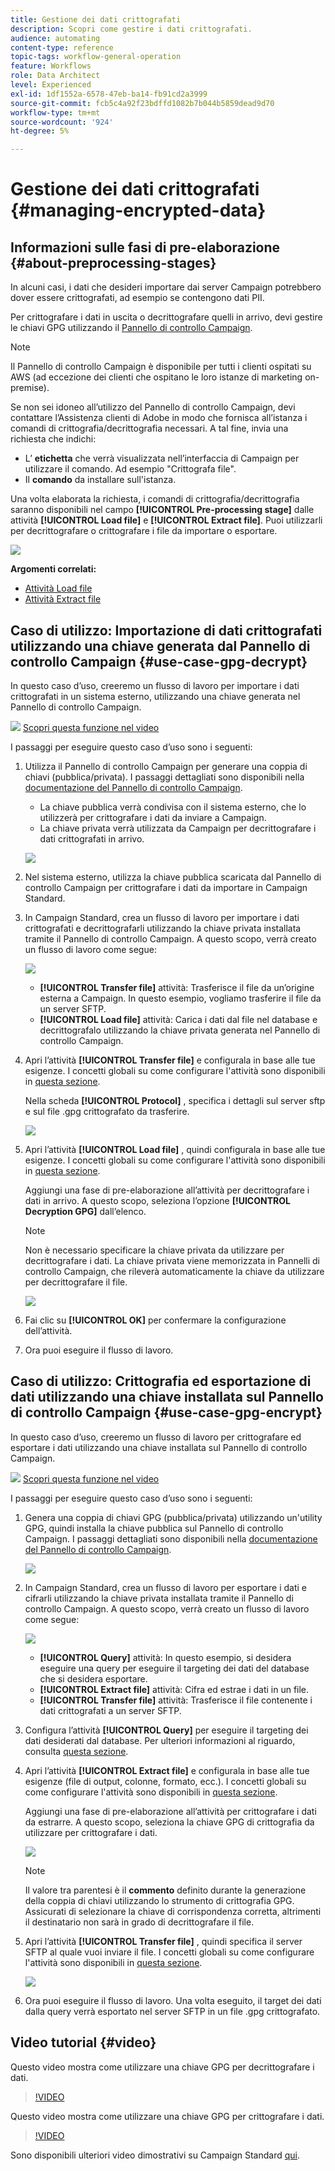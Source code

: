 ```yaml
---
title: Gestione dei dati crittografati
description: Scopri come gestire i dati crittografati.
audience: automating
content-type: reference
topic-tags: workflow-general-operation
feature: Workflows
role: Data Architect
level: Experienced
exl-id: 1df1552a-6578-47eb-ba14-fb91cd2a3999
source-git-commit: fcb5c4a92f23bdffd1082b7b044b5859dead9d70
workflow-type: tm+mt
source-wordcount: '924'
ht-degree: 5%

---
```


# Gestione dei dati crittografati {#managing-encrypted-data}

## Informazioni sulle fasi di pre-elaborazione {#about-preprocessing-stages}

In alcuni casi, i dati che desideri importare dai server Campaign potrebbero dover essere crittografati, ad esempio se contengono dati PII.

Per crittografare i dati in uscita o decrittografare quelli in arrivo, devi gestire le chiavi GPG utilizzando il [Pannello di controllo Campaign](https://experienceleague.adobe.com/docs/control-panel/using/instances-settings/gpg-keys-management.html?lang=it).

>[!NOTE]
>
>Il Pannello di controllo Campaign è disponibile per tutti i clienti ospitati su AWS (ad eccezione dei clienti che ospitano le loro istanze di marketing on-premise).

Se non sei idoneo all’utilizzo del Pannello di controllo Campaign, devi contattare l’Assistenza clienti di Adobe in modo che fornisca all’istanza i comandi di crittografia/decrittografia necessari. A tal fine, invia una richiesta che indichi:

* L’ **etichetta** che verrà visualizzata nell’interfaccia di Campaign per utilizzare il comando. Ad esempio &quot;Crittografa file&quot;.
* Il **comando** da installare sull&#39;istanza.

Una volta elaborata la richiesta, i comandi di crittografia/decrittografia saranno disponibili nel campo **[!UICONTROL Pre-processing stage]** dalle attività **[!UICONTROL Load file]** e **[!UICONTROL Extract file]**. Puoi utilizzarli per decrittografare o crittografare i file da importare o esportare.

![](assets/preprocessing-encryption.png)

**Argomenti correlati:**

* [Attività Load file](../../automating/using/load-file.md)
* [Attività Extract file](../../automating/using/extract-file.md)

## Caso di utilizzo: Importazione di dati crittografati utilizzando una chiave generata dal Pannello di controllo Campaign {#use-case-gpg-decrypt}

In questo caso d’uso, creeremo un flusso di lavoro per importare i dati crittografati in un sistema esterno, utilizzando una chiave generata nel Pannello di controllo Campaign.

![](assets/do-not-localize/how-to-video.png) [Scopri questa funzione nel video](#video)

I passaggi per eseguire questo caso d’uso sono i seguenti:

1. Utilizza il Pannello di controllo Campaign per generare una coppia di chiavi (pubblica/privata). I passaggi dettagliati sono disponibili nella [documentazione del Pannello di controllo Campaign](https://experienceleague.adobe.com/docs/control-panel/using/instances-settings/gpg-keys-management.html#decrypting-data).

   * La chiave pubblica verrà condivisa con il sistema esterno, che lo utilizzerà per crittografare i dati da inviare a Campaign.
   * La chiave privata verrà utilizzata da Campaign per decrittografare i dati crittografati in arrivo.

   ![](assets/gpg_generate.png)

1. Nel sistema esterno, utilizza la chiave pubblica scaricata dal Pannello di controllo Campaign per crittografare i dati da importare in Campaign Standard.

1. In Campaign Standard, crea un flusso di lavoro per importare i dati crittografati e decrittografarli utilizzando la chiave privata installata tramite il Pannello di controllo Campaign. A questo scopo, verrà creato un flusso di lavoro come segue:

   ![](assets/gpg_workflow.png)

   * **[!UICONTROL Transfer file]** attività: Trasferisce il file da un’origine esterna a Campaign. In questo esempio, vogliamo trasferire il file da un server SFTP.
   * **[!UICONTROL Load file]** attività: Carica i dati dal file nel database e decrittografalo utilizzando la chiave privata generata nel Pannello di controllo Campaign.

1. Apri l’attività **[!UICONTROL Transfer file]** e configurala in base alle tue esigenze. I concetti globali su come configurare l&#39;attività sono disponibili in [questa sezione](../../automating/using/load-file.md).

   Nella scheda **[!UICONTROL Protocol]** , specifica i dettagli sul server sftp e sul file .gpg crittografato da trasferire.

   ![](assets/gpg_transfer.png)

1. Apri l’attività **[!UICONTROL Load file]** , quindi configurala in base alle tue esigenze. I concetti globali su come configurare l&#39;attività sono disponibili in [questa sezione](../../automating/using/load-file.md).

   Aggiungi una fase di pre-elaborazione all’attività per decrittografare i dati in arrivo. A questo scopo, seleziona l’opzione **[!UICONTROL Decryption GPG]** dall’elenco.

   >[!NOTE]
   >
   >Non è necessario specificare la chiave privata da utilizzare per decrittografare i dati. La chiave privata viene memorizzata in Pannelli di controllo Campaign, che rileverà automaticamente la chiave da utilizzare per decrittografare il file.

   ![](assets/gpg_load.png)

1. Fai clic su **[!UICONTROL OK]** per confermare la configurazione dell’attività.

1. Ora puoi eseguire il flusso di lavoro.

## Caso di utilizzo: Crittografia ed esportazione di dati utilizzando una chiave installata sul Pannello di controllo Campaign {#use-case-gpg-encrypt}

In questo caso d’uso, creeremo un flusso di lavoro per crittografare ed esportare i dati utilizzando una chiave installata sul Pannello di controllo Campaign.

![](assets/do-not-localize/how-to-video.png) [Scopri questa funzione nel video](#video)

I passaggi per eseguire questo caso d’uso sono i seguenti:

1. Genera una coppia di chiavi GPG (pubblica/privata) utilizzando un&#39;utility GPG, quindi installa la chiave pubblica sul Pannello di controllo Campaign. I passaggi dettagliati sono disponibili nella [documentazione del Pannello di controllo Campaign](https://experienceleague.adobe.com/docs/control-panel/using/instances-settings/gpg-keys-management.html#encrypting-data).

   ![](assets/gpg_install.png)

1. In Campaign Standard, crea un flusso di lavoro per esportare i dati e cifrarli utilizzando la chiave privata installata tramite il Pannello di controllo Campaign. A questo scopo, verrà creato un flusso di lavoro come segue:

   ![](assets/gpg-workflow-export.png)

   * **[!UICONTROL Query]** attività: In questo esempio, si desidera eseguire una query per eseguire il targeting dei dati del database che si desidera esportare.
   * **[!UICONTROL Extract file]** attività: Cifra ed estrae i dati in un file.
   * **[!UICONTROL Transfer file]** attività: Trasferisce il file contenente i dati crittografati a un server SFTP.

1. Configura l’attività **[!UICONTROL Query]** per eseguire il targeting dei dati desiderati dal database. Per ulteriori informazioni al riguardo, consulta [questa sezione](../../automating/using/query.md).

1. Apri l’attività **[!UICONTROL Extract file]** e configurala in base alle tue esigenze (file di output, colonne, formato, ecc.). I concetti globali su come configurare l&#39;attività sono disponibili in [questa sezione](../../automating/using/extract-file.md).

   Aggiungi una fase di pre-elaborazione all’attività per crittografare i dati da estrarre. A questo scopo, seleziona la chiave GPG di crittografia da utilizzare per crittografare i dati.

   ![](assets/gpg-extract-stage.png)

   >[!NOTE]
   >
   >Il valore tra parentesi è il **commento** definito durante la generazione della coppia di chiavi utilizzando lo strumento di crittografia GPG. Assicurati di selezionare la chiave di corrispondenza corretta, altrimenti il destinatario non sarà in grado di decrittografare il file.

1. Apri l’attività **[!UICONTROL Transfer file]** , quindi specifica il server SFTP al quale vuoi inviare il file. I concetti globali su come configurare l&#39;attività sono disponibili in [questa sezione](../../automating/using/transfer-file.md).

   ![](assets/gpg-transfer-encrypt.png)

1. Ora puoi eseguire il flusso di lavoro. Una volta eseguito, il target dei dati dalla query verrà esportato nel server SFTP in un file .gpg crittografato.

## Video tutorial {#video}

Questo video mostra come utilizzare una chiave GPG per decrittografare i dati.

>[!VIDEO](https://video.tv.adobe.com/v/35753?quality=12)

Questo video mostra come utilizzare una chiave GPG per crittografare i dati.

>[!VIDEO](https://video.tv.adobe.com/v/36380?quality=12)

Sono disponibili ulteriori video dimostrativi su Campaign Standard [qui](https://experienceleague.adobe.com/docs/campaign-standard-learn/tutorials/overview.html?lang=it).
